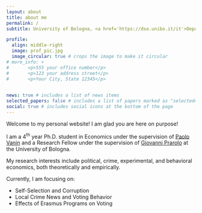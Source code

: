 ```yaml
---
layout: about
title: about me
permalink: /
subtitle: University of Bologna, <a href='https://dse.unibo.it/it'>Department of Economics</a> <br> <a href='https://dse.unibo.it/it'> Piazza Scaravilli 2, 40126, Bologna</a>

profile:
  align: middle-right
  image: prof_pic.jpg
  image_circular: true # crops the image to make it circular
# more_info: >
#       <p>555 your office number</p>
#       <p>123 your address street</p>
#       <p>Your City, State 12345</p>
    

news: true # includes a list of news items
selected_papers: false # includes a list of papers marked as "selected={true}"
social: true # includes social icons at the bottom of the page
---
```


Welcome to my personal website! I am glad you are here on purpose!

I am a 4<sup>th</sup> year Ph.D. student in Economics under the supervision of [Paolo Vanin](https://sites.google.com/site/paolovanin/) and a Research Fellow under the supervision of [Giovanni Prarolo](https://sites.google.com/site/giovanniprarolo/) at the University of Bologna.

My research interests include political, crime, experimental, and behavioral economics, both theoretically and empirically.

Currently, I am focusing on:
<ul>
  <li>Self-Selection and Corruption</li>
  <li>Local Crime News and Voting Behavior</li>
  <li>Effects of Erasmus Programs on Voting</li>
</ul>
